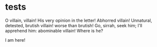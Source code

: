 # tests

O villain, villain! His very opinion in the
letter! Abhorred villain! Unnatural, detested,
brutish villain! worse than brutish! Go, sirrah,
seek him; I'll apprehend him: abominable villain!
Where is he?

I am here!
